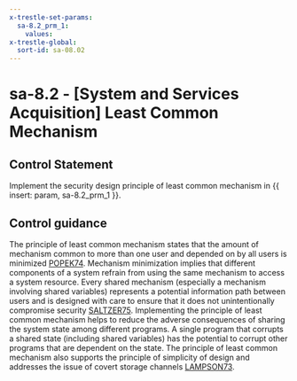 ```yaml
---
x-trestle-set-params:
  sa-8.2_prm_1:
    values:
x-trestle-global:
  sort-id: sa-08.02
---
```


# sa-8.2 - \[System and Services Acquisition\] Least Common Mechanism

## Control Statement

Implement the security design principle of least common mechanism in {{ insert: param, sa-8.2_prm_1 }}.

## Control guidance

The principle of least common mechanism states that the amount of mechanism common to more than one user and depended on by all users is minimized [POPEK74](#79453f84-26a4-4995-8257-d32d37aefea3). Mechanism minimization implies that different components of a system refrain from using the same mechanism to access a system resource. Every shared mechanism (especially a mechanism involving shared variables) represents a potential information path between users and is designed with care to ensure that it does not unintentionally compromise security [SALTZER75](#c9495d6e-ef64-4090-8509-e58c3b9009ff). Implementing the principle of least common mechanism helps to reduce the adverse consequences of sharing the system state among different programs. A single program that corrupts a shared state (including shared variables) has the potential to corrupt other programs that are dependent on the state. The principle of least common mechanism also supports the principle of simplicity of design and addresses the issue of covert storage channels [LAMPSON73](#d1cdab13-4218-400d-91a9-c3818dfa5ec8).
